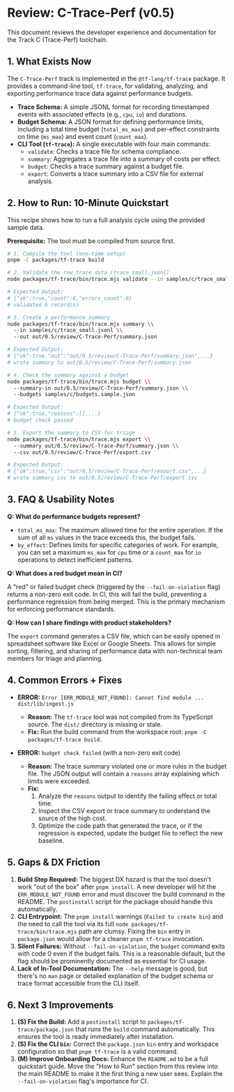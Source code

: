 # Review: C-Trace-Perf (v0.5)

This document reviews the developer experience and documentation for the Track C (Trace-Perf) toolchain.

## 1. What Exists Now

The `C-Trace-Perf` track is implemented in the `@tf-lang/tf-trace` package. It provides a command-line tool, `tf-trace`, for validating, analyzing, and exporting performance trace data against performance budgets.

- **Trace Schema:** A simple JSONL format for recording timestamped events with associated effects (e.g., `cpu`, `io`) and durations.
- **Budget Schema:** A JSON format for defining performance limits, including a total time budget (`total_ms_max`) and per-effect constraints on time (`ms_max`) and event count (`count_max`).
- **CLI Tool (`tf-trace`):** A single executable with four main commands:
    - `validate`: Checks a trace file for schema compliance.
    - `summary`: Aggregates a trace file into a summary of costs per effect.
    - `budget`: Checks a trace summary against a budget file.
    - `export`: Converts a trace summary into a CSV file for external analysis.

## 2. How to Run: 10-Minute Quickstart

This recipe shows how to run a full analysis cycle using the provided sample data.

**Prerequisite:** The tool must be compiled from source first.

```bash
# 1. Compile the tool (one-time setup)
pnpm -C packages/tf-trace build

# 2. Validate the raw trace data (trace_small.jsonl)
node packages/tf-trace/bin/trace.mjs validate --in samples/c/trace_small.jsonl

# Expected Output:
# {"ok":true,"count":6,"errors_count":0}
# validated 6 record(s)

# 3. Create a performance summary
node packages/tf-trace/bin/trace.mjs summary \\
  --in samples/c/trace_small.jsonl \\
  --out out/0.5/review/C-Trace-Perf/summary.json

# Expected Output:
# {"ok":true,"out":"out/0.5/review/C-Trace-Perf/summary.json",...}
# wrote summary to out/0.5/review/C-Trace-Perf/summary.json

# 4. Check the summary against a budget
node packages/tf-trace/bin/trace.mjs budget \\
  --summary-in out/0.5/review/C-Trace-Perf/summary.json \\
  --budgets samples/c/budgets.sample.json

# Expected Output:
# {"ok":true,"reasons":[],...}
# budget check passed

# 5. Export the summary to CSV for triage
node packages/tf-trace/bin/trace.mjs export \\
  --summary out/0.5/review/C-Trace-Perf/summary.json \\
  --csv out/0.5/review/C-Trace-Perf/export.csv

# Expected Output:
# {"ok":true,"csv":"out/0.5/review/C-Trace-Perf/export.csv",...}
# wrote summary csv to out/0.5/review/C-Trace-Perf/export.csv
```

## 3. FAQ & Usability Notes

**Q: What do performance budgets represent?**

- `total_ms_max`: The maximum allowed time for the entire operation. If the sum of all `ms` values in the trace exceeds this, the budget fails.
- `by_effect`: Defines limits for specific categories of work. For example, you can set a maximum `ms_max` for `cpu` time or a `count_max` for `io` operations to detect inefficient patterns.

**Q: What does a red budget mean in CI?**

A "red" or failed budget check (triggered by the `--fail-on-violation` flag) returns a non-zero exit code. In CI, this will fail the build, preventing a performance regression from being merged. This is the primary mechanism for enforcing performance standards.

**Q: How can I share findings with product stakeholders?**

The `export` command generates a CSV file, which can be easily opened in spreadsheet software like Excel or Google Sheets. This allows for simple sorting, filtering, and sharing of performance data with non-technical team members for triage and planning.

## 4. Common Errors + Fixes

- **ERROR:** `Error [ERR_MODULE_NOT_FOUND]: Cannot find module ... dist/lib/ingest.js`
  - **Reason:** The `tf-trace` tool was not compiled from its TypeScript source. The `dist/` directory is missing or stale.
  - **Fix:** Run the build command from the workspace root: `pnpm -C packages/tf-trace build`.

- **ERROR:** `budget check failed` (with a non-zero exit code)
  - **Reason:** The trace summary violated one or more rules in the budget file. The JSON output will contain a `reasons` array explaining which limits were exceeded.
  - **Fix:**
    1.  Analyze the `reasons` output to identify the failing effect or total time.
    2.  Inspect the CSV export or trace summary to understand the source of the high cost.
    3.  Optimize the code path that generated the trace, or if the regression is expected, update the budget file to reflect the new baseline.

## 5. Gaps & DX Friction

1.  **Build Step Required:** The biggest DX hazard is that the tool doesn't work "out of the box" after `pnpm install`. A new developer will hit the `ERR_MODULE_NOT_FOUND` error and must discover the build command in the README. The `postinstall` script for the package should handle this automatically.
2.  **CLI Entrypoint:** The `pnpm install` warnings (`Failed to create bin`) and the need to call the tool via its full `node packages/tf-trace/bin/trace.mjs` path are clumsy. Fixing the `bin` entry in `package.json` would allow for a cleaner `pnpm tf-trace` invocation.
3.  **Silent Failures:** Without `--fail-on-violation`, the `budget` command exits with code 0 even if the budget fails. This is a reasonable default, but the flag should be prominently documented as essential for CI usage.
4.  **Lack of In-Tool Documentation:** The `--help` message is good, but there's no `man` page or detailed explanation of the budget schema or trace format accessible from the CLI itself.

## 6. Next 3 Improvements

1.  **(S) Fix the Build:** Add a `postinstall` script to `packages/tf-trace/package.json` that runs the `build` command automatically. This ensures the tool is ready immediately after installation.
2.  **(S) Fix the CLI `bin`:** Correct the `package.json` `bin` entry and workspace configuration so that `pnpm tf-trace` is a valid command.
3.  **(M) Improve Onboarding Docs:** Enhance the `README.md` to be a full quickstart guide. Move the "How to Run" section from this review into the main README to make it the first thing a new user sees. Explain the `--fail-on-violation` flag's importance for CI.